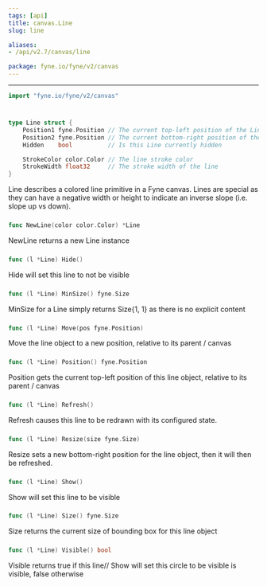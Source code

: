 ```yaml
---
tags: [api]
title: canvas.Line
slug: line

aliases:
- /api/v2.7/canvas/line

package: fyne.io/fyne/v2/canvas
---
```



---
```go
import "fyne.io/fyne/v2/canvas"
```

#

###

```go
type Line struct {
	Position1 fyne.Position // The current top-left position of the Line
	Position2 fyne.Position // The current bottom-right position of the Line
	Hidden    bool          // Is this Line currently hidden

	StrokeColor color.Color // The line stroke color
	StrokeWidth float32     // The stroke width of the line
}
```

Line describes a colored line primitive in a Fyne canvas. Lines are special as they can have a negative width or height to indicate an inverse slope (i.e. slope up vs down).

###

```go
func NewLine(color color.Color) *Line
```
NewLine returns a new Line instance

###

```go
func (l *Line) Hide()
```
Hide will set this line to not be visible

###

```go
func (l *Line) MinSize() fyne.Size
```
MinSize for a Line simply returns Size{1, 1} as there is no explicit content

###

```go
func (l *Line) Move(pos fyne.Position)
```
Move the line object to a new position, relative to its parent / canvas

###

```go
func (l *Line) Position() fyne.Position
```
Position gets the current top-left position of this line object, relative to its parent / canvas

###

```go
func (l *Line) Refresh()
```
Refresh causes this line to be redrawn with its configured state.

###

```go
func (l *Line) Resize(size fyne.Size)
```
Resize sets a new bottom-right position for the line object, then it will then be refreshed.

###

```go
func (l *Line) Show()
```
Show will set this line to be visible

###

```go
func (l *Line) Size() fyne.Size
```
Size returns the current size of bounding box for this line object

###

```go
func (l *Line) Visible() bool
```
Visible returns true if this line// Show will set this circle to be visible is visible, false otherwise
